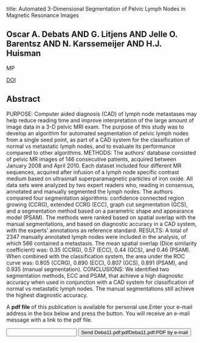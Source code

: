 title: Automated 3-Dimensional Segmentation of Pelvic Lymph Nodes in Magnetic Resonance Images

## Oscar A. Debats AND G. Litjens AND Jelle O. Barentsz AND N. Karssemeijer AND H.J. Huisman
MP

<a href="https://doi.org/10.1118/1.3654162">DOI</a>

## Abstract
PURPOSE: Computer aided diagnosis (CAD) of lymph node metastases may help reduce reading time and improve interpretation of the large amount of image data in a 3-D pelvic MRI exam. The purpose of this study was to develop an algorithm for automated segmentation of pelvic lymph nodes from a single seed point, as part of a CAD system for the classification of normal vs metastatic lymph nodes, and to evaluate its performance compared to other algorithms. METHODS: The authors' database consisted of pelvic MR images of 146 consecutive patients, acquired between January 2008 and April 2010. Each dataset included four different MR sequences, acquired after infusion of a lymph node specific contrast medium based on ultrasmall superparamagnetic particles of iron oxide. All data sets were analyzed by two expert readers who, reading in consensus, annotated and manually segmented the lymph nodes. The authors compared four segmentation algorithms: confidence connected region growing (CCRG), extended CCRG (ECC), graph cut segmentation (GCS), and a segmentation method based on a parametric shape and appearance model (PSAM). The methods were ranked based on spatial overlap with the manual segmentations, and based on diagnostic accuracy in a CAD system, with the experts' annotations as reference standard. RESULTS: A total of 2347 manually annotated lymph nodes were included in the analysis, of which 566 contained a metastasis. The mean spatial overlap (Dice similarity coefficient) was: 0.35 (CCRG), 0.57 (ECC), 0.44 (GCS), and 0.46 (PSAM). When combined with the classification system, the area under the ROC curve was: 0.805 (CCRG), 0.890 (ECC), 0.807 (GCS), 0.891 (PSAM), and 0.935 (manual segmentation). CONCLUSIONS: We identified two segmentation methods, ECC and PSAM, that achieve a high diagnostic accuracy when used in conjunction with a CAD system for classification of normal vs metastatic lymph nodes. The manual segmentations still achieve the highest diagnostic accuracy.

A <b>pdf file</b> of this publication is available for personal use.Enter your e-mail address in the box below and press the button. You will receive an e-mail message with a link to the pdf file.
<form action="sender.php">  <input type="text" name="email">  <input type="submit" value="Send Deba11.pdf:pdfDeba11.pdf:PDF by e-mail"></form>
